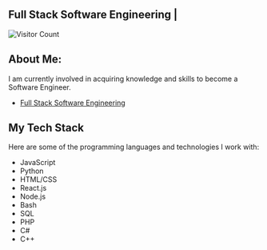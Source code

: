 ## Full Stack Software Engineering |

![Visitor Count](https://visitor-badge.glitch.me/badge?page_id=your-username.your-nimba005)

## About Me:
I am currently involved in acquiring knowledge and skills to become a Software Engineer.
* [Full Stack Software Engineering](https://github.com/nimba005)

## My Tech Stack

Here are some of the programming languages and technologies I work with:

- JavaScript
- Python
- HTML/CSS
- React.js
- Node.js
- Bash
- SQL
- PHP
- C#
- C++
